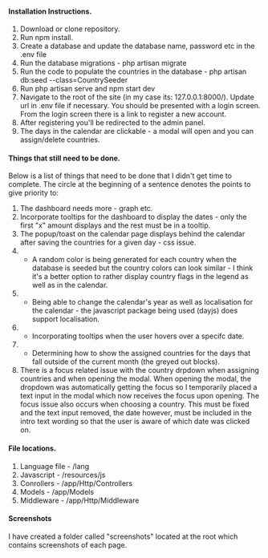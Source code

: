 #### Installation Instructions.

1. Download or clone repository.
2. Run npm install.
3. Create a database and update the database name, password etc in the .env file
4. Run the database migrations - php artisan migrate
5. Run the code to populate the countries in the database - php artisan db:seed --class=CountrySeeder
6. Run php artisan serve and npm start dev
7. Navigate to the root of the site (in my case its: 127.0.0.1:8000/). Update url in .env file if necessary. You should be presented with a login screen. From the login screen there is a link to register a new account.
8. After registering you'll be redirected to the admin panel.
9. The days in the calendar are clickable - a modal will open and you can assign/delete countries.

#### Things that still need to be done.

Below is a list of things that need to be done that I didn't get time to complete. The circle at the beginning of a sentence denotes the points to give priority to:

1. The dashboard needs more - graph etc.
2. Incorporate tooltips for the dashboard to display the dates - only the first "x" amount displays and the rest must be in a tooltip.
3. The popup/toast on the calendar page displays behind the calendar after saving the countries for a given day - css issue.
4. * A random color is being generated for each country when the database is seeded but the country colors can look similar - I think it's a better option to rather display country flags in the legend as well as in the calendar.
6. * Being able to change the calendar's year as well as localisation for the calendar - the javascript package being used (dayjs) does support localisation.
7. * Incorporating tooltips when the user hovers over a specifc date.
8. * Determining how to show the assigned countries for the days that fall outside of the current month (the greyed out blocks).
9. There is a focus related issue with the country drpdown when assigning countries and when opening the modal. When opening the modal, the dropdown was automatically getting the focus so I temporarily placed a text input in the modal which now receives the focus upon opening. The focus issue also occurs when choosing a country. This must be fixed and the text input removed, the date however, must be included in the intro text wording so that the user is aware of which date was clicked on.  

#### File locations.

1. Language file - /lang
2. Javascript - /resources/js
3. Conrollers - /app/Http/Controllers
4. Models - /app/Models
5. Middleware - /app/Http/Middleware

#### Screenshots

I have created a folder called "screenshots" located at the root which contains screenshots of each page.